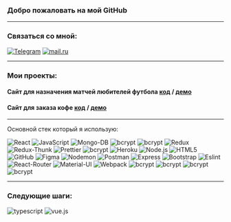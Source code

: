 ### Добро пожаловать на мой GitHub
___
### Связаться со мной:
[![Telegram](https://img.shields.io/badge/-Telegram-090909?style=social&logo=telegram)](https://t.me/myxammad13)
[![mail.ru](https://img.shields.io/badge/-kuntaev13@mail.ru-red?style=social&logo=mail.ru)](#)
___
### Мои проекты:
#### Сайт для назначения матчей любителей футбола **[код](https://github.com/Kuntaev/projekt)** / **[демо](https://github.com/Kuntaev/projekt)**   
#### Сайт для заказа кофе  **[код](https://github.com/Kuntaev/coffee-BackEnd)** / **[демо](https://github.com/Kuntaev/coffee-BackEnd)**   
___
Основной стек который я использую:
<div>
<img alt="React" src="https://img.shields.io/badge/-React-green?style=for-the-badge&logo=react&logoColor=white" />
<img alt="JavaScript" src="https://img.shields.io/badge/-JavaScript-blue?style=for-the-badge&logo=JavaScript&logoColor=white" />
<img alt="Mongo-DB" src="https://img.shields.io/badge/-Mongo_DB-yellow?style=for-the-badge&logo=MongoDB&logoColor=black" />
<img alt="bcrypt" src="https://img.shields.io/badge/express-red?style=for-the-badge&logo=express">
<img alt="bcrypt" src="https://img.shields.io/badge/eslint-yellow?style=for-the-badge&logo=eslint">
<img alt="Redux" src="https://img.shields.io/badge/-Redux-blue?style=for-the-badge&logo=redux&logoColor=white" />
<img alt="Redux-Thunk" src="https://img.shields.io/badge/-Redux_Thunk-purple?style=for-the-badge&logo=Redux&logoColor=430098" />
<img alt="Prettier" src="https://img.shields.io/badge/-Prettier-red?style=for-the-badge&logo=Prettier&logoColor=orange" />
<img alt="bcrypt" src="https://img.shields.io/badge/redux devtools-430098?style=for-the-badge&logo=redux">
<img alt="Heroku" src="https://img.shields.io/badge/-Heroku-blue?style=for-the-badge&logo=Heroku&logoColor=white" />
<img alt="Node.js" src="https://img.shields.io/badge/-Node.js-red?style=for-the-badge&logo=Node.js&logoColor=blue" />
<img alt="HTML5" src="https://img.shields.io/badge/-HTML5-green?style=for-the-badge&logo=HTML5&logoColor=purple" />
<img alt="GitHub" src="https://img.shields.io/badge/-Github-red?style=for-the-badge&logo=Github&logoColor=white" />
<img alt="Figma" src="https://img.shields.io/badge/-Figma-purple?style=for-the-badge&logo=Figma&logoColor=red" />
<img alt="Nodemon" src="https://img.shields.io/badge/-Nodemon-green?style=for-the-badge&logo=Nodemon&logoColor=yellow" />
<img alt="Postman" src="https://img.shields.io/badge/-Postman-orange?style=for-the-badge&logo=Postman&logoColor=white" />
<img alt="Express" src="https://img.shields.io/badge/-Express-yellow?style=for-the-badge&logo=Express&logoColor=red" />   
<img alt="Bootstrap" src="https://img.shields.io/badge/-Bootstrap-red?style=for-the-badge&logo=Bootstrap&logoColor=white" />
<img alt="Eslint" src="https://img.shields.io/badge/-Eslint-purple?style=for-the-badge&logo=Eslint&logoColor=red" />
<img alt="React-Router" src="https://img.shields.io/badge/-React_Router-red?style=for-the-badge&logo=react-router&logoColor=orange" />
<img alt="Material-UI" src="https://img.shields.io/badge/-Material--UI-blue?style=for-the-badge&logo=Material-UI&logoColor=red" />
<img alt="Webpack" src="https://img.shields.io/badge/-Webpack-green?style=for-the-badge&logo=Webpack&logoColor=orange" />
<img alt="bcrypt" src="https://img.shields.io/badge/mongoose-✔-green?style=for-the-badge&logo=mongoose">
<img alt="bcrypt" src="https://img.shields.io/badge/bcrypt-✔-green?style=for-the-badge&logo=mongoose">
<img alt="bcrypt" src="https://img.shields.io/badge/dotenv-✔-green?style=for-the-badge&logo=mongoose">
<img alt="bcrypt" src="https://img.shields.io/badge/cors-✔-green?style=for-the-badge&logo=mongoose">
</div>

___
### Следующие шаги:
<div>
<img alt="typescript" src="https://img.shields.io/badge/typescript-purple?style=for-the-badge&logo=Typescript&logoColor=red">
<img alt="vue.js" src="https://img.shields.io/badge/vue.js-red?style=for-the-badge&logo=Vue.js&logoColor=blue">
</div>

